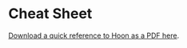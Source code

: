 # Cheat Sheet

[Download a quick reference to Hoon as a PDF here](https://media.urbit.org/docs/hoon-cheat-sheets-2023-01-10.pdf).
